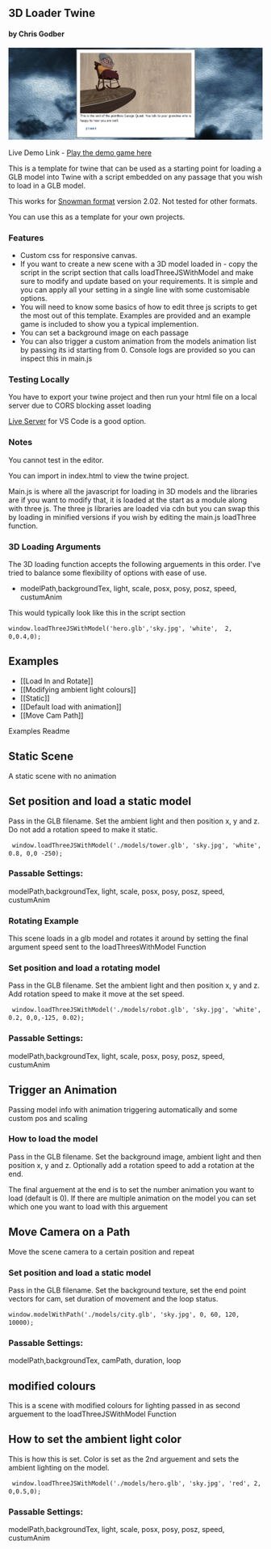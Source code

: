 
## 3D Loader Twine
####  by Chris Godber

![alt text](https://github.com/drnoir/3d-loader-twine/blob/main/twineloader3d4.jpg)

Live Demo Link - <a href = "https://drnoir.github.io/3d-loader-twine/Example%20Game%20-%20The%20Pointless%20Garage%20Quest/">Play the demo game here</a>

This is a template for twine that can be used as a starting point for loading a GLB model into Twine with a script embedded on any passage that you wish to load in a GLB model. 

This works for <a href = "https://videlais.github.io/snowman/#/">Snowman format</a> version 2.02. Not tested for other formats.

You can use this as a template for your own projects.

### Features

- Custom css for responsive canvas. 
- If you want to create a new scene with a 3D model loaded in - copy the script in the  script section that calls loadThreeJSWithModel and make sure to modify and update based on your requirements. It is simple and you can apply all your setting in a single line with some customisable options.
- You will need to know some basics of how to edit three js scripts to get the most out of this template. Examples are provided and an example game is included to show you a typical implemention.
- You can set a background image on each passage
- You can also trigger a custom animation from the models animation list by passing its id starting from 0. Console logs are provided so you can inspect this in main.js

### Testing Locally
You have to export your twine project and then run your html file on a local server due to CORS blocking asset loading

<a href = "https://marketplace.visualstudio.com/items?itemName=ritwickdey.LiveServer">Live Server</a> for VS Code is a good option.

### Notes 
You cannot test in the editor.

You can import in index.html to view the twine project.

Main.js is where all the javascript for loading in 3D models and the libraries are if you want to modify that, it is loaded at the start as a module along with three js. The three js libraries are loaded via cdn but you can swap this by loading in minified versions if you wish by editing the main.js loadThree function.

### 3D Loading Arguments

The 3D loading function accepts the following arguements in this order.
I've tried to balance some flexibility of options with ease of use. 

- modelPath,backgroundTex, light, scale, posx, posy, posz, speed, custumAnim

This would typically look like this in the script section

```
window.loadThreeJSWithModel('hero.glb','sky.jpg', 'white',  2, 0,0.4,0);
```

<h2>Examples</h2>

- [[Load In and Rotate]] 
- [[Modifying ambient light colours]]
- [[Static]] 
- [[Default load with animation]]
- [[Move Cam Path]]

Examples Readme
## Static Scene

A static scene with no animation

## Set position and load a static model
Pass in the GLB filename. Set the ambient light and then position x, y and z. 
Do not add a rotation speed to make it static.
```
 window.loadThreeJSWithModel('./models/tower.glb', 'sky.jpg', 'white', 0.8, 0,0 -250);
 ```
  ### Passable Settings:
 modelPath,backgroundTex, light, scale, posx, posy, posz, speed, custumAnim

### Rotating Example

This scene loads in a glb model and rotates it around  by setting the final argument 
speed sent to the loadThreesWithModel Function


### Set position and load a rotating model
Pass in the GLB filename. Set the ambient light and then position x, y and z. 
Add rotation speed to make it move at the set speed.
```
 window.loadThreeJSWithModel('./models/robot.glb', 'sky.jpg', 'white', 0.2, 0,0,-125, 0.02);
 ```
### Passable Settings:
 modelPath,backgroundTex, light, scale, posx, posy, posz, speed, custumAnim

## Trigger an Animation

Passing model info with animation triggering automatically and some custom pos
and scaling


### How to load the model 
Pass in the GLB filename. Set the background image,  ambient light and then position x, y and z. 
Optionally add a rotation speed to add a rotation at the end.

The final arguement at the end is to set the number animation you want to load (default is 0). If there are multiple animation on the model you can set which one you want to load with this arguement

## Move Camera on a Path

Move the scene camera to a certain position and repeat 

### Set position and load a static model
Pass in the GLB filename. Set the background texture, set the end point vectors for cam, set duration of movement and the loop status. 
```
window.modelWithPath('./models/city.glb', 'sky.jpg', 0, 60, 120, 10000);
 ```
  ### Passable Settings:
 modelPath,backgroundTex, camPath, duration, loop

 ## modified colours

This is a scene with modified colours for lighting passed in as second arguement to the loadThreeJSWithModel Function

## How to set the ambient light color
This is how this is set. Color is set as the 2nd arguement and sets the ambient lighting on the model. 
```
 window.loadThreeJSWithModel('./models/hero.glb', 'sky.jpg', 'red', 2, 0,0.5,0);
```
 ### Passable Settings:
 modelPath,backgroundTex, light, scale, posx, posy, posz, speed, custumAnim
